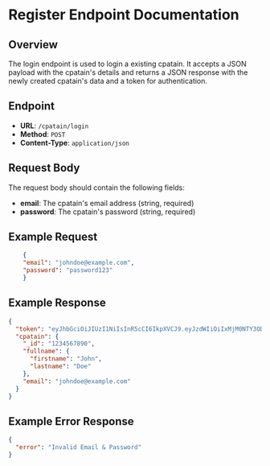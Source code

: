 # Register Endpoint Documentation

## Overview

The login endpoint is used to login a existing cpatain. It accepts a JSON payload with the cpatain's details and returns a JSON response with the newly created cpatain's data and a token for authentication.

## Endpoint

* **URL**: `/cpatain/login`
* **Method**: `POST`
* **Content-Type**: `application/json`

## Request Body

The request body should contain the following fields:

* **email**: The cpatain's email address (string, required)
* **password**: The cpatain's password (string, required)

## Example Request

```json
    {
    "email": "johndoe@example.com",
    "password": "password123"
    }
```

## Example Response

```json
{
  "token": "eyJhbGciOiJIUzI1NiIsInR5cCI6IkpXVCJ9.eyJzdWIiOiIxMjM0NTY3ODkwIiwibmFtZSI6IkpvaGFuIjoiMjMwfQ.SflKxwRJSMeKKF2QT4fwpMeJf36POk6yJV_adQssw5c",
  "cpatain": {
    "_id": "1234567890",
    "fullname": {
      "firstname": "John",
      "lastname": "Doe"
    },
    "email": "johndoe@example.com"
  }
}
```

## Example Error Response

```json
{
  "error": "Invalid Email & Password"
}